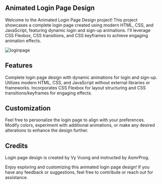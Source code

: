 ## Animated Login Page Design
Welcome to the Animated Login Page Design project! This project showcases a complete login page created using modern HTML, CSS, and JavaScript, featuring dynamic login and sign-up animations. I'll leverage CSS Flexbox, CSS transitions, and CSS keyframes to achieve engaging animation effects.

![loginpage](https://github.com/vlqv9210/Animated-Login-Page/assets/114469811/a7d26b87-af47-4cbc-89f4-99a52792b36d)

## Features
Complete login page design with dynamic animations for login and sign-up.
Utilizes modern HTML, CSS, and JavaScript without external libraries or frameworks.
Incorporates CSS Flexbox for layout structuring and CSS transitions/keyframes for engaging effects.

## Customization
Feel free to personalize the login page to align with your preferences. Modify colors, experiment with additional animations, or make any desired alterations to enhance the design further.

## Credits
Login page design is created by Vy Vuong and instructed by AsmrProg. 

Enjoy exploring and customizing this animated login page design! If you have any feedback or suggestions, feel free to contribute or reach out for assistance.






